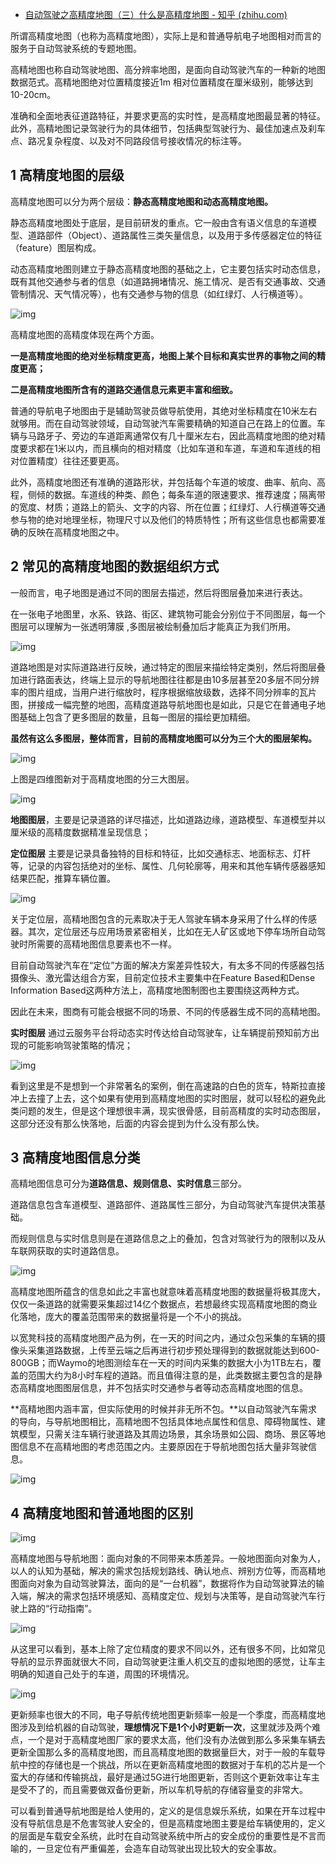 - [自动驾驶之高精度地图（三）什么是高精度地图 - 知乎 (zhihu.com)](https://zhuanlan.zhihu.com/p/369092214)

所谓高精度地图（也称为高精度地图），实际上是和普通导航电子地图相对而言的服务于自动驾驶系统的专题地图。

高精地图也称自动驾驶地图、高分辨率地图，是面向自动驾驶汽车的一种新的地图数据范式。高精地图绝对位置精度接近1m 相对位置精度在厘米级别，能够达到10-20cm。

准确和全面地表征道路特征，并要求更高的实时性，是高精度地图最显著的特征。此外，高精地图记录驾驶行为的具体细节，包括典型驾驶行为、最佳加速点及刹车点、路况复杂程度、以及对不同路段信号接收情况的标注等。

## 1 高精度地图的层级

高精度地图可以分为两个层级：**静态高精度地图和动态高精度地图。**

静态高精度地图处于底层，是目前研发的重点。它一般由含有语义信息的车道模型、道路部件（Object）、道路属性三类矢量信息，以及用于多传感器定位的特征（feature）图层构成。

动态高精度地图则建立于静态高精度地图的基础之上，它主要包括实时动态信息，既有其他交通参与者的信息（如道路拥堵情况、施工情况、是否有交通事故、交通管制情况、天气情况等），也有交通参与物的信息（如红绿灯、人行横道等）。

![img](https://pic4.zhimg.com/80/v2-6dbcdf2cf27a78eee19a3d78e017d58b_720w.jpg)



高精度地图的高精度体现在两个方面。

**一是高精度地图的绝对坐标精度更高，地图上某个目标和真实世界的事物之间的精度更高；**

**二是高精度地图所含有的道路交通信息元素更丰富和细致。**

普通的导航电子地图由于是辅助驾驶员做导航使用，其绝对坐标精度在10米左右就够用。而在自动驾驶领域，自动驾驶汽车需要精确的知道自己在路上的位置。车辆与马路牙子、旁边的车道距离通常仅有几十厘米左右，因此高精度地图的绝对精度要求都在1米以内，而且横向的相对精度（比如车道和车道，车道和车道线的相对位置精度）往往还要更高。

此外，高精度地图还有准确的道路形状，并包括每个车道的坡度、曲率、航向、高程，侧倾的数据。车道线的种类、颜色；每条车道的限速要求、推荐速度；隔离带的宽度、材质；道路上的箭头、文字的内容、所在位置；红绿灯、人行横道等交通参与物的绝对地理坐标，物理尺寸以及他们的特质特性；所有这些信息也都需要准确的反映在高精度地图之中。

## 2 常见的高精度地图的数据组织方式

一般而言，电子地图是通过不同的图层去描述，然后将图层叠加来进行表达。

在一张电子地图里，水系、铁路、街区、建筑物可能会分别位于不同图层，每一个图层可以理解为一张透明薄膜 ,多图层被绘制叠加后才能真正为我们所用。

![img](https://pic2.zhimg.com/80/v2-2614180b518a8ae809ccf517cacc251d_720w.jpg)



道路地图是对实际道路进行反映，通过特定的图层来描绘特定类别，然后将图层叠加进行路面表达，终端上显示的导航地图往往都是由10多层甚至20多层不同分辨率的图片组成，当用户进行缩放时，程序根据缩放级数，选择不同分辨率的瓦片图，拼接成一幅完整的地图，高精度道路导航地图也是如此，只是它在普通电子地图基础上包含了更多图层的数量，且每一图层的描绘更加精细。

**虽然有这么多图层，整体而言，目前的高精度地图可以分为三个大的图层架构。**

![img](https://pic4.zhimg.com/80/v2-20571112e5953a55974330470f676f93_720w.jpg)

上图是四维图新对于高精度地图的分三大图层。

![img](https://pic4.zhimg.com/80/v2-4fe3c6013801347b3bb64b8f3fdc9a4f_720w.jpg)

**地图图层**，主要是记录道路的详尽描述，比如道路边缘，道路模型、车道模型并以厘米级的高精度数据精准呈现信息；

**定位图层** 主要是记录具备独特的目标和特征，比如交通标志、地面标志、灯杆等，记录的内容包括绝对的坐标、属性、几何轮廓等，用来和其他车辆传感器感知结果匹配，推算车辆位置。

![img](https://pic1.zhimg.com/80/v2-846a587e7e95b0ccd318ef880e2b4f70_720w.jpg)

关于定位层，高精地图包含的元素取决于无人驾驶车辆本身采用了什么样的传感器。其次，定位层还与应用场景紧密相关，比如在无人矿区或地下停车场所自动驾驶时所需要的高精地图信息要素也不一样。

目前自动驾驶汽车在“定位”方面的解决方案差异性较大，有太多不同的传感器包括摄像头、激光雷达组合方案，目前定位技术主要集中在Feature Based和Dense Information Based这两种方法上，高精度地图制图也主要围绕这两种方式。

因此在未来，图商有可能会根据不同的场景、不同的传感器生成不同的高精地图。

**实时图层** 通过云服务平台将动态实时传达给自动驾驶车，让车辆提前预知前方出现的可能影响驾驶策略的情况；

![img](https://pic2.zhimg.com/80/v2-2ec93c4411cdd0491ffe3600bddbbe3d_720w.jpg)

看到这里是不是想到一个非常著名的案例，倒在高速路的白色的货车，特斯拉直接冲上去撞了上去，这个如果有使用到高精度地图的实时图层，就可以轻松的避免此类问题的发生，但是这个理想很丰满，现实很骨感，目前高精度的实时动态图层，这部分还没有那么快落地，后面的内容会提到为什么没有那么快。

## 3 高精度地图信息分类

高精地图信息可分为**道路信息、规则信息、实时信息**三部分。

道路信息包含车道模型、道路部件、道路属性三部分，为自动驾驶汽车提供决策基础。

而规则信息与实时信息则是在道路信息之上的叠加，包含对驾驶行为的限制以及从车联网获取的实时道路信息。

![img](https://pic2.zhimg.com/80/v2-b808e76a91ea30267ec1097e324775a1_720w.jpg)

高精度地图所蕴含的信息如此之丰富也就意味着高精度地图的数据量将极其庞大，仅仅一条道路的就需要采集超过14亿个数据点，若想最终实现高精度地图的商业化落地，庞大的覆盖范围带来的数据量将是一个不小的挑战。

以宽凳科技的高精度地图产品为例，在一天的时间之内，通过众包采集的车辆的摄像头采集道路数据，上传至云端之后再进行初步预处理得到的数据就能达到600-800GB；而Waymo的地图测绘车在一天的时间内采集的数据大小为1TB左右，覆盖的范围大约为8小时车程的道路。而且值得注意的是，此类数据主要包含的是静态高精度地图图层信息，并不包括实时交通参与者等动态高精度地图的信息。

**高精地图内涵丰富，但实际使用的时候并非无所不包。**以自动驾驶汽车需求的导向，与导航地图相比，高精地图不包括具体地点属性和信息、障碍物属性、建筑模型，只需关注车辆行驶道路及其周边场景，其余场景如公园、商场、景区等地图信息不在高精地图的考虑范围之内。主要原因在于导航地图包括大量非驾驶信息。

![img](https://pic3.zhimg.com/80/v2-c6fdbebb2959adbe878c8ca89630b566_720w.jpg)



## 4 高精度地图和普通地图的区别

![img](https://pic3.zhimg.com/80/v2-8efa12b2cd7dc0515d87bd853ad5bab2_720w.jpg)

高精度地图与导航地图：面向对象的不同带来本质差异。一般地图面向对象为人，以人的认知为基础，解决的需求包括规划路线、确认地点、辨别方位等，而高精地图面向对象为自动驾驶算法，面向的是“一台机器”，数据将作为自动驾驶算法的输入端，解决的需求包括环境感知、高精度定位、规划与决策等，是自动驾驶汽车行驶上路的“行动指南”。

![img](https://pic1.zhimg.com/80/v2-36072c855ec6880fbcd88159a28d9800_720w.jpg)

从这里可以看到，基本上除了定位精度的要求不同以外，还有很多不同，比如常见导航的显示界面就很大不同，自动驾驶更注重人机交互的虚拟地图的感觉，让车主明确的知道自己处于的车道，周围的环境情况。

![img](https://pic1.zhimg.com/80/v2-119f20e1dfdf851973814923d8b9266c_720w.jpg)

更新频率也很大的不同，电子导航传统地图更新频率一般是一个季度，而高精度地图涉及到给机器的自动驾驶，**理想情况下是1个小时更新一次**，这里就涉及两个难点，一个是对于高精度地图厂家的要求太高，他们没有办法做到那么多采集车辆去更新全国那么多的高精度地图，而且高精度地图的数据量巨大，对于一般的车载导航中控的存储也是一个挑战，所以在更新高精度地图的数据对于车机的芯片是一个蛮大的存储和传输挑战，最好是通过5G进行地图更新，否则这个更新效率让车主是受不了的，而且需要做双备份更新，所以车机导航的存储容量变的非常大。

可以看到普通导航地图是给人使用的，定义的是信息娱乐系统，如果在开车过程中没有导航信息是不危害驾驶人安全的，但是高精度地图主要是给车辆使用的，定义的层面是车载安全系统，此时在自动驾驶系统中所占的安全成份的重要性是不言而喻的，一旦定位有严重偏差，会造车自动驾驶出现比较大的安全事故。